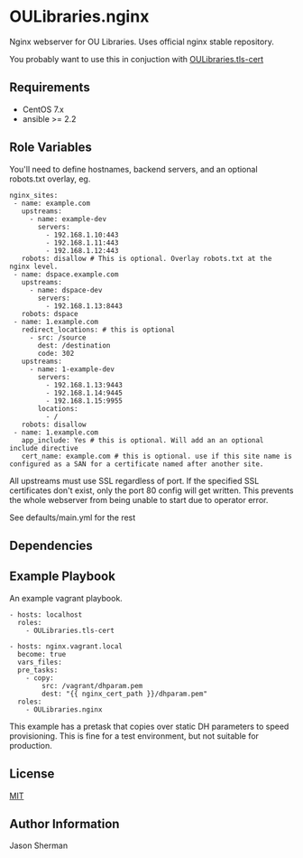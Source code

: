 OULibraries.nginx
=========

Nginx webserver for OU Libraries. Uses official nginx stable repository.

You probably want to use this in conjuction with [OULibraries.tls-cert](https://github.com/OULibraries/ansible-role-tls-cert)

Requirements
------------

* CentOS 7.x
* ansible >= 2.2

Role Variables
--------------

You'll need to define hostnames, backend servers, and an optional robots.txt overlay, eg.
```
nginx_sites:
 - name: example.com
   upstreams:
     - name: example-dev
       servers:
         - 192.168.1.10:443
         - 192.168.1.11:443
         - 192.168.1.12:443
   robots: disallow # This is optional. Overlay robots.txt at the nginx level.
 - name: dspace.example.com
   upstreams:
     - name: dspace-dev
       servers:
         - 192.168.1.13:8443
   robots: dspace
 - name: 1.example.com
   redirect_locations: # this is optional
     - src: /source
       dest: /destination
       code: 302
   upstreams:
     - name: 1-example-dev
       servers:
         - 192.168.1.13:9443
         - 192.168.1.14:9445
         - 192.168.1.15:9955
       locations:
         - /
   robots: disallow
 - name: 1.example.com
   app_include: Yes # this is optional. Will add an an optional include directive
   cert_name: example.com # this is optional. use if this site name is configured as a SAN for a certificate named after another site.
```

All upstreams must use SSL regardless of port.
If the specified SSL certificates don't exist, only the port 80 config will get written.
This prevents the whole webserver from being unable to start due to operator error.

See defaults/main.yml for the rest

Dependencies
------------


Example Playbook
----------------
An example vagrant playbook.

```
- hosts: localhost
  roles:
    - OULibraries.tls-cert

- hosts: nginx.vagrant.local
  become: true
  vars_files:
  pre_tasks:
    - copy:
        src: /vagrant/dhparam.pem
        dest: "{{ nginx_cert_path }}/dhparam.pem"
  roles:
    - OULibraries.nginx
```

This example has a pretask that copies over static DH parameters to speed provisioning.  This is fine for a test environment, but not suitable for production.

License
-------

[MIT](LICENSE)

Author Information
------------------

Jason Sherman
